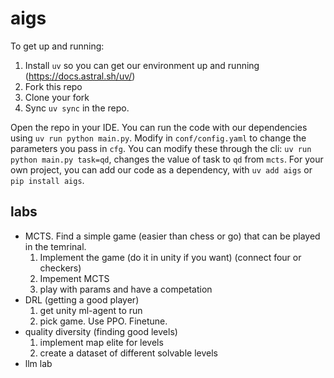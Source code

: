 # aigs

To get up and running:

1. Install `uv` so you can get our environment up and running (https://docs.astral.sh/uv/)
2. Fork this repo
3. Clone your fork
4. Sync `uv sync` in the repo.

Open the repo in your IDE. You can run the code with our dependencies using `uv run python main.py`.
Modify in `conf/config.yaml` to change the parameters you pass in `cfg`.
You can modify these through the cli: `uv run python main.py task=qd`, changes the value of task to `qd` from `mcts`.
For your own project, you can add our code as a dependency, with `uv add aigs` or `pip install aigs`.

## labs

- MCTS. Find a simple game (easier than chess or go) that can be played in the temrinal.
  1. Implement the game (do it in unity if you want) (connect four or checkers)
  2. Impement MCTS
  3. play with params and have a competation
- DRL (getting a good player)
  1. get unity ml-agent to run
  2. pick game. Use PPO. Finetune.
- quality diversity (finding good levels)
  1. implement map elite for levels
  2. create a dataset of different solvable levels
- llm lab

<!--## Exam-->

<!--1. Make your own game that is more awesome than default unity, and train ppo on it-->
